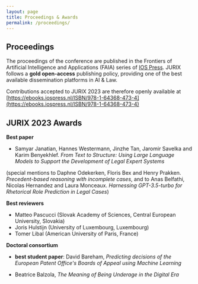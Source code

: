 ```yaml
---
layout: page
title: Proceedings & Awards
permalink: /proceedings/
---
```


## Proceedings

The proceedings of the conference are published in the Frontiers of Artificial Intelligence and Applications (FAIA) series of [IOS Press](https://www.iospress.com/catalog/book-series/frontiers-in-artificial-intelligence-and-applications). 
JURIX follows a **gold open-access** publishing policy, providing one of the best available dissemination platforms in AI & Law. 

Contributions accepted to JURIX 2023 are therefore openly available at [https://ebooks.iospress.nl/ISBN/978-1-64368-473-4](https://ebooks.iospress.nl/ISBN/978-1-64368-473-4)

## JURIX 2023 Awards

**Best paper**

- Samyar Janatian, Hannes Westermann, Jinzhe Tan, Jaromir Savelka and Karim Benyekhlef. _From Text to Structure: Using Large Language Models to Support the Development of Legal Expert Systems_

(special mentions to Daphne Odekerken, Floris Bex and Henry Prakken. _Precedent-based reasoning with incomplete cases_, and to Anas Belfathi, Nicolas Hernandez and Laura Monceaux. _Harnessing GPT-3.5-turbo for Rhetorical Role Prediction in Legal Cases_)

**Best reviewers**

- Matteo Pascucci (Slovak Academy of Sciences, Central European University, Slovakia)
- Joris Hulstijn (University of Luxembourg, Luxembourg)
- Tomer Libal (American University of Paris, France)

**Doctoral consortium**

- **best student paper**: David Bareham, _Predicting decisions of the European Patent Office's Boards of Appeal using Machine Learning_
  
- Beatrice Balzola, _The Meaning of Being Underage in the Digital Era_



